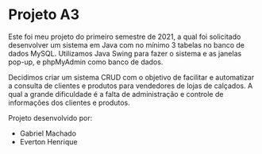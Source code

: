 # Projeto A3

Este foi meu projeto do primeiro semestre de 2021, a qual foi solicitado desenvolver um sistema em Java com no mínimo 3 tabelas no banco de dados MySQL. Utilizamos Java Swing para fazer o sistema e as janelas pop-up, e phpMyAdmin como banco de dados. 

Decidimos criar um sistema CRUD com o objetivo de facilitar e automatizar a consulta de clientes e produtos para vendedores de lojas de calçados. A qual a grande dificuldade é a falta de administração e controle de informações dos clientes e produtos.

Projeto desenvolvido por: 
- Gabriel Machado
- Everton Henrique


